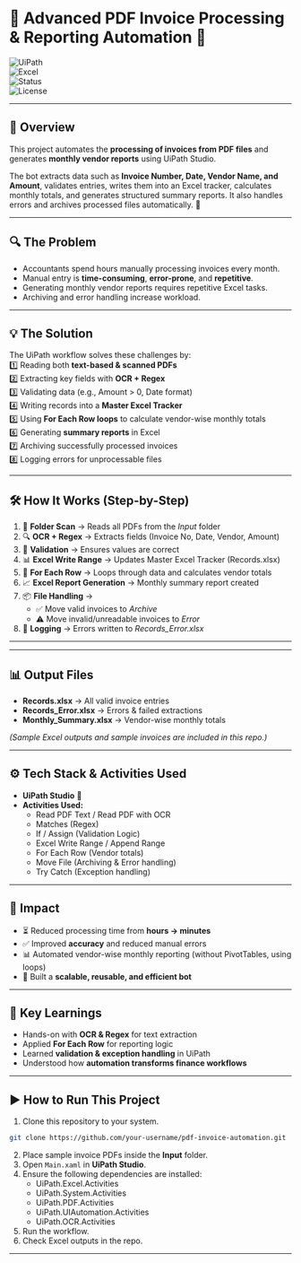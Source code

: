 # 📑 Advanced PDF Invoice Processing & Reporting Automation 🤖  

![UiPath](https://img.shields.io/badge/Made%20with-UiPath-blue)  
![Excel](https://img.shields.io/badge/Excel-Reporting-green)  
![Status](https://img.shields.io/badge/Status-Completed-success)  
![License](https://img.shields.io/badge/License-Nishant-yellow)  

---

## 📌 Overview  
This project automates the **processing of invoices from PDF files** and generates **monthly vendor reports** using UiPath Studio.  

The bot extracts data such as **Invoice Number, Date, Vendor Name, and Amount**, validates entries, writes them into an Excel tracker, calculates monthly totals, and generates structured summary reports. It also handles errors and archives processed files automatically. 🚀  

---

## 🔍 The Problem  
- Accountants spend hours manually processing invoices every month.  
- Manual entry is **time-consuming**, **error-prone**, and **repetitive**.  
- Generating monthly vendor reports requires repetitive Excel tasks.  
- Archiving and error handling increase workload.  

---

## 💡 The Solution  
The UiPath workflow solves these challenges by:  
1️⃣ Reading both **text-based & scanned PDFs**  
2️⃣ Extracting key fields with **OCR + Regex**  
3️⃣ Validating data (e.g., Amount > 0, Date format)  
4️⃣ Writing records into a **Master Excel Tracker**  
5️⃣ Using **For Each Row loops** to calculate vendor-wise monthly totals  
6️⃣ Generating **summary reports** in Excel  
7️⃣ Archiving successfully processed invoices  
8️⃣ Logging errors for unprocessable files  

---

## 🛠️ How It Works (Step-by-Step)  
1. 📂 **Folder Scan** → Reads all PDFs from the *Input* folder  
2. 🔍 **OCR + Regex** → Extracts fields (Invoice No, Date, Vendor, Amount)  
3. 🧮 **Validation** → Ensures values are correct  
4. 📊 **Excel Write Range** → Updates Master Excel Tracker (Records.xlsx)  
5. 🔄 **For Each Row** → Loops through data and calculates vendor totals  
6. 📈 **Excel Report Generation** → Monthly summary report created  
7. 📦 **File Handling** →  
   - ✅ Move valid invoices to *Archive*  
   - ⚠️ Move invalid/unreadable invoices to *Error*  
8. 📝 **Logging** → Errors written to *Records_Error.xlsx*  

---

---

## 📊 Output Files  
- **Records.xlsx** → All valid invoice entries  
- **Records_Error.xlsx** → Errors & failed extractions  
- **Monthly_Summary.xlsx** → Vendor-wise monthly totals  

*(Sample Excel outputs and sample invoices are included in this repo.)*  

---

## ⚙️ Tech Stack & Activities Used  
- **UiPath Studio** 🤖  
- **Activities Used:**  
  - Read PDF Text / Read PDF with OCR  
  - Matches (Regex)  
  - If / Assign (Validation Logic)  
  - Excel Write Range / Append Range  
  - For Each Row (Vendor totals)  
  - Move File (Archiving & Error handling)  
  - Try Catch (Exception handling)  

---

## 🚀 Impact  
- ⏳ Reduced processing time from **hours → minutes**  
- ✅ Improved **accuracy** and reduced manual errors  
- 📊 Automated vendor-wise monthly reporting (without PivotTables, using loops)  
- 🔄 Built a **scalable, reusable, and efficient bot**  

---

## 🌟 Key Learnings  
- Hands-on with **OCR & Regex** for text extraction  
- Applied **For Each Row** for reporting logic  
- Learned **validation & exception handling** in UiPath  
- Understood how **automation transforms finance workflows**  

---

## ▶️ How to Run This Project  
1. Clone this repository to your system.
```bash
git clone https://github.com/your-username/pdf-invoice-automation.git
```
2. Place sample invoice PDFs inside the **Input** folder.  
3. Open `Main.xaml` in **UiPath Studio**.  
4. Ensure the following dependencies are installed:  
   - UiPath.Excel.Activities  
   - UiPath.System.Activities  
   - UiPath.PDF.Activities  
   - UiPath.UIAutomation.Activities
   - UiPath.OCR.Activities
5. Run the workflow.  
6. Check Excel outputs in the repo.  

---

